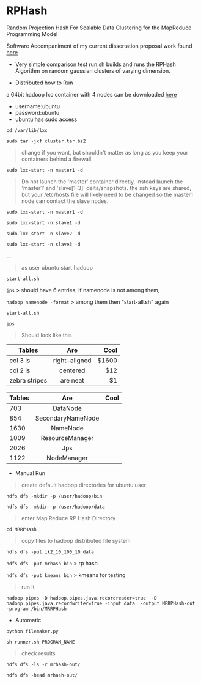 RPHash
======

Random Projection Hash For Scalable Data Clustering for the MapReduce Programming Model

Software Accompaniment of my current dissertation proposal work found
[here](https://github.com/leecarraher/nsf_proposal) 


* Very simple comparison test
run.sh builds and runs the RPHash Algorithm on random gaussian clusters of 
varying dimension.


* Distributed how to Run

a 64bit hadoop lxc container with 4 nodes can be downloaded [here](http://homepages.uc.edu/~carrahle/cluster.tar.bz2 "Hadoop Containers")

* username:ubuntu 
* password:ubuntu
* ubuntu has sudo access

`cd /var/lib/lxc`

`sudo tar -jxf cluster.tar.bz2`

> change if you want, but shouldn't matter as long as you keep your containers 
> behind a firewall.

`sudo lxc-start -n master1 -d`

> Do not launch the 'master' container directly, instead 
> launch the 'master1' and 'slave[1-3]' delta/snapshots.
> the ssh keys are shared, but your /etc/hosts file will likely need to be changed
> so the master1 node can contact the slave nodes.

`sudo lxc-start -n master1 -d`

`sudo lxc-start -n slave1 -d`

`sudo lxc-start -n slave2 -d`

`sudo lxc-start -n slave3 -d`

...



> as user ubuntu start hadoop

`start-all.sh`

`jps` > should have 6 entries, if namenode is not among them, 

`hadoop namenode -format` > among them then "start-all.sh" again

`start-all.sh`

`jps`

> Should look like this





| Tables        | Are           | Cool  |
| ------------- |:-------------:| -----:|
| col 3 is      | right-aligned | $1600 |
| col 2 is      | centered      |   $12 |
| zebra stripes | are neat      |    $1 |

| Tables        | Are           | Cool  |
| ---- |:-----------------:|---:|
| 703  | DataNode          |    |
| 854  | SecondaryNameNode |    |
| 1630 | NameNode          |    |
| 1009 | ResourceManager   |    |
| 2026 | Jps               |    |
| 1122 | NodeManager       |    |

* Manual Run
> create default hadoop directories for ubuntu user

`hdfs dfs -mkdir -p /user/hadoop/bin`

`hdfs dfs -mkdir -p /user/hadoop/data`

> enter Map Reduce RP Hash Directory

`cd MRRPHash`

> copy files to hadoop distributed file system

`hdfs dfs -put ik2_10_100_10 data`

`hdfs dfs -put mrhash bin` > rp hash

`hdfs dfs -put kmeans bin` > kmeans for testing


> run it

`hadoop pipes -D hadoop.pipes.java.recordreader=true  -D
hadoop.pipes.java.recordwriter=true -input data  -output MRRPHash-out -program
 /bin/MRRPHash `

* Automatic

`python filemaker.py`

`sh runner.sh PROGRAM_NAME`


> check results

`hdfs dfs -ls -r mrhash-out/`

`hdfs dfs -head mrhash-out/`







